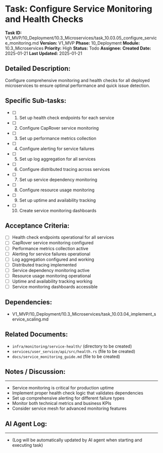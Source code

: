 # Task: Configure Service Monitoring and Health Checks

**Task ID:** V1_MVP/10_Deployment/10.3_Microservices/task_10.03.05_configure_service_monitoring.md
**Version:** V1_MVP
**Phase:** 10_Deployment
**Module:** 10.3_Microservices
**Priority:** High
**Status:** Todo
**Assignee:**
**Created Date:** 2025-01-21
**Last Updated:** 2025-01-21

## Detailed Description:
Configure comprehensive monitoring and health checks for all deployed microservices to ensure optimal performance and quick issue detection.

## Specific Sub-tasks:
- [ ] 1. Set up health check endpoints for each service
- [ ] 2. Configure CapRover service monitoring
- [ ] 3. Set up performance metrics collection
- [ ] 4. Configure alerting for service failures
- [ ] 5. Set up log aggregation for all services
- [ ] 6. Configure distributed tracing across services
- [ ] 7. Set up service dependency monitoring
- [ ] 8. Configure resource usage monitoring
- [ ] 9. Set up uptime and availability tracking
- [ ] 10. Create service monitoring dashboards

## Acceptance Criteria:
- [ ] Health check endpoints operational for all services
- [ ] CapRover service monitoring configured
- [ ] Performance metrics collection active
- [ ] Alerting for service failures operational
- [ ] Log aggregation configured and working
- [ ] Distributed tracing implemented
- [ ] Service dependency monitoring active
- [ ] Resource usage monitoring operational
- [ ] Uptime and availability tracking working
- [ ] Service monitoring dashboards accessible

## Dependencies:
- V1_MVP/10_Deployment/10.3_Microservices/task_10.03.04_implement_service_scaling.md

## Related Documents:
- `infra/monitoring/service-health/` (directory to be created)
- `services/user_service/api/src/health.rs` (file to be created)
- `docs/service_monitoring_guide.md` (file to be created)

## Notes / Discussion:
---
* Service monitoring is critical for production uptime
* Implement proper health check logic that validates dependencies
* Set up comprehensive alerting for different failure types
* Monitor both technical metrics and business KPIs
* Consider service mesh for advanced monitoring features

## AI Agent Log:
---
* (Log will be automatically updated by AI agent when starting and executing task)